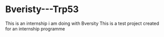 # Bveristy---Trp53
This is an internship i am doing with Bversity
This is a test project created for an internship programme
